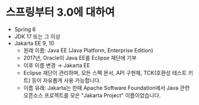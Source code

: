 # 스프링부터 3.0에 대하여
 * Spring 6
 * JDK 17 또는 그 이상
 * Jakarta EE 9, 10
   * 원래 이름: Java EE (Java Platform, Enterprise Edition)
   * 2017년, Oracle이 Java EE를 Eclipse 재단에 기부
   * 이후 이름 변경 → Jakarta EE
   * Eclipse 재단이 관리하며, 모든 스펙 문서, API 구현체, TCK(호환성 테스트 키트) 등이 자유롭게 사용 가능합니다.
   * 이름 유래: Jakarta는 한때 Apache Software Foundation에서 Java 관련 오픈소스 프로젝트를 모은 "Jakarta Project" 이름이었습니다.

 

